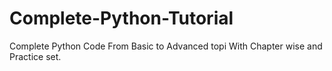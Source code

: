 # Complete-Python-Tutorial
Complete Python Code From Basic to Advanced topi With Chapter wise and Practice set. 
